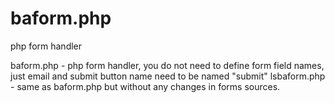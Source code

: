 # baform.php
php form handler

baform.php - php form handler, you do not need to define form field names, just email and submit button name need to be named "submit"
lsbaform.php - same as baform.php but without any changes in forms sources.
